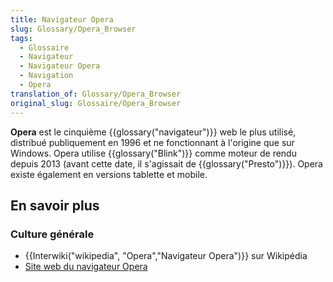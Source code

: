```yaml
---
title: Navigateur Opera
slug: Glossary/Opera_Browser
tags:
  - Glossaire
  - Navigateur
  - Navigateur Opera
  - Navigation
  - Opera
translation_of: Glossary/Opera_Browser
original_slug: Glossaire/Opera_Browser
---
```

**Opera** est le cinquième {{glossary("navigateur")}} web le plus utilisé, distribué publiquement en 1996 et ne fonctionnant à l'origine que sur Windows. Opera utilise {{glossary("Blink")}} comme moteur de rendu depuis 2013 (avant cette date, il s'agissait de {{glossary("Presto")}}). Opera existe également en versions tablette et mobile.

## **En savoir plus**

### Culture générale

- {{Interwiki("wikipedia", "Opera","Navigateur Opera")}} sur Wikipédia
- [Site web du navigateur Opera](http://www.opera.com/)
